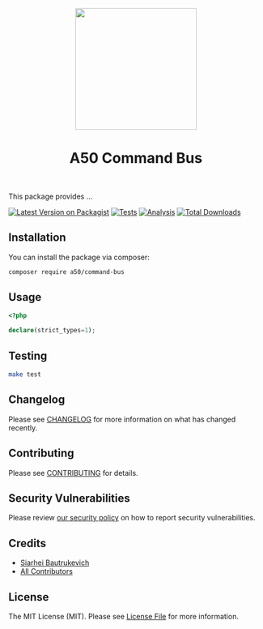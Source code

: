 <p align="center">
    <a href="https://github.com/A50dev" target="_blank">
        <img src="https://avatars0.githubusercontent.com/u/86768962" height="240px">
    </a>
    <h1 align="center">A50 Command Bus</h1>
    <br />
</p>

This package provides ...

[![Latest Version on Packagist](https://img.shields.io/packagist/v/a50/command-bus.svg?style=flat-square)](https://packagist.org/packages/a50/command-bus)
[![Tests](https://github.com/a50/command-bus/actions/workflows/test.yml/badge.svg?branch=main)](https://github.com/a50/command-bus/actions/workflows/run-tests.yml)
[![Analysis](https://github.com/a50/command-bus/actions/workflows/analyze.yml/badge.svg?branch=main)](https://github.com/a50/command-bus/actions/workflows/run-tests.yml)
[![Total Downloads](https://img.shields.io/packagist/dt/a50/command-bus.svg?style=flat-square)](https://packagist.org/packages/a50/command-bus)
## Installation

You can install the package via composer:

```bash
composer require a50/command-bus
```

## Usage

```php
<?php

declare(strict_types=1);

```

## Testing

```bash
make test
```

## Changelog

Please see [CHANGELOG](CHANGELOG.md) for more information on what has changed recently.

## Contributing

Please see [CONTRIBUTING](.github/CONTRIBUTING.md) for details.

## Security Vulnerabilities

Please review [our security policy](../../security/policy) on how to report security vulnerabilities.

## Credits

- [Siarhei Bautrukevich](https://github.com/bautrukevich)
- [All Contributors](../../contributors)

## License

The MIT License (MIT). Please see [License File](LICENSE.md) for more information.
